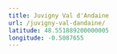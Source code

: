 ```yaml
---
title: Juvigny Val d'Andaine
url: /juvigny-val-dandaine/
latitude: 48.551889200000005
longitude: -0.5087655
---
```

